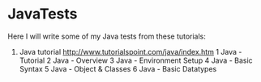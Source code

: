 # JavaTests
Here I will write some of my Java tests from these tutorials:

1. Java tutorial http://www.tutorialspoint.com/java/index.htm
	1 Java - Tutorial
	2 Java - Overview
	3 Java - Environment Setup
	4 Java - Basic Syntax
	5 Java - Object & Classes
	6 Java - Basic Datatypes

